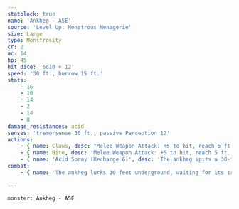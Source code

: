 ```yaml
---
statblock: true
name: 'Ankheg - A5E'
source: 'Level Up: Monstrous Menagerie'
size: Large
type: Monstrosity
cr: 2
ac: 14
hp: 45
hit_dice: '6d10 + 12'
speed: '30 ft., burrow 15 ft.'
stats:
    - 16
    - 10
    - 14
    - 2
    - 14
    - 8
damage_resistances: acid
senses: 'tremorsense 30 ft., passive Perception 12'
actions:
    - { name: Claws, desc: "Melee Weapon Attack: +5 to hit, reach 5 ft., one target. Hit: 12 (2d8 + 3) slashing damage. If the target is a Medium or smaller creature, it is grappled (escape DC 13). Until this grapple ends, the target is restrained, and the ankheg can't use its claws on anyone else." }
    - { name: Bite, desc: 'Melee Weapon Attack: +5 to hit, reach 5 ft., one creature grappled by the ankheg. Hit: 16 (3d8 + 3) slashing damage. If this damage kills the target, the ankheg severs its head.' }
    - { name: 'Acid Spray (Recharge 6)', desc: 'The ankheg spits a 30-foot-long, 5-foot-wide stream of acid. Each creature in the area makes a DC 13 Dexterity saving throw, taking 14 (4d6) acid damage on a failure or half damage on a success. If the ankheg is grappling a target, it instead bathes the target in acid, dealing 14 (4d6) acid damage with no saving throw only to that target.' }
combat:
    - { name: 'The ankheg lurks 10 feet underground, waiting for its tremorsense to register movement', desc: 'It bursts out, firing its acid spray and then grabbing and biting the largest target available. It flees if badly hurt, dragging away any creature it has grappled.' }

---
```

```statblock
monster: Ankheg - A5E
```
